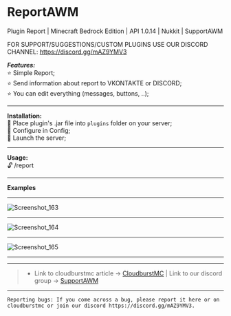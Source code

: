 # ReportAWM
Plugin Report | Minecraft Bedrock Edition | API 1.0.14 | Nukkit | SupportAWM

FOR SUPPORT/SUGGESTIONS/CUSTOM PLUGINS USE OUR DISCORD CHANNEL: https://discord.gg/mAZ9YMV3

***Features:***<br />
:star: Simple Report;<br />
:star: Send information about report to VKONTAKTE or DISCORD;<br />
:star: You can edit everything (messages, buttons, ..);<br />

---

**Installation:**<br />
:black_square_button: Place plugin's .jar file into `plugins` folder on your server;<br />
:black_square_button: Configure in Config;<br />
:black_square_button: Launch the server;<br />

---

**Usage:**<br />
:unlock: /report <player> <br />

---

**Examples**

---

![Screenshot_163](https://user-images.githubusercontent.com/86683320/209436837-69157754-5055-4bb1-8401-e8e835f3f8bf.png)

---

![Screenshot_164](https://user-images.githubusercontent.com/86683320/209436849-a70da716-a4d6-4e0c-ae4b-59208f99c0fc.png)

---

![Screenshot_165](https://user-images.githubusercontent.com/86683320/209436866-38c8eab5-9829-44c6-84ef-2af687f91497.png)

---

---

> * Link to cloudburstmc article -> [CloudburstMC](wait) | Link to our discord group -> [SupportAWM](https://discord.gg/mAZ9YMV3)

---


```
Reporting bugs: If you come across a bug, please report it here or on cloudburstmc or join our discord https://discord.gg/mAZ9YMV3.
```
